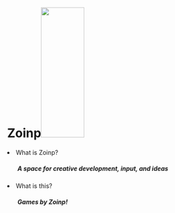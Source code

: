 <h1>Zoinp<img height = "300px" width = "100px" src = "https://zoinp.github.io/Games.github.io/zoinp-logo.png"></h1>
<li>What is Zoinp?
<ul><h5>A space for creative development, input, and ideas</ul>
<li>What is this?
<ul>
<h5>Games by Zoinp!

